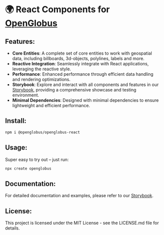 # 🌍 React Components for [OpenGlobus](https://github.com/openglobus/openglobus)

## Features:
- **Core Entities**: A complete set of core entities to work with geospatial data, including billboards, 3d-objects, polylines, labels and more.
- **Reactive Integration**: Seamlessly integrate with React applications, leveraging the reactive style.
- **Performance**: Enhanced performance through efficient data handling and rendering optimizations.
- **Storybook**: Explore and interact with all components and features in our [Storybook](https://openglobus.github.io/storybook), providing a comprehensive showcase and testing environment.
- **Minimal Dependencies**: Designed with minimal dependencies to ensure lightweight and efficient performance.

## Install:

```bash
npm i @openglobus/openglobus-react
```

## Usage:

Super easy to try out – just run:

```bash 
npx create openglobus
```

## Documentation:
For detailed documentation and examples, please refer to our [Storybook](https://openglobus.github.io/storybook).

## License:
This project is licensed under the MIT License - see the LICENSE.md file for details.







